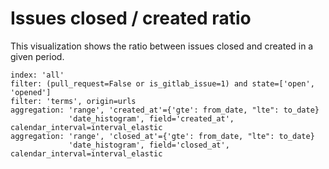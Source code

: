 # Issues closed / created ratio

This visualization shows the ratio between issues closed and created in a given period.

```
index: 'all'
filter: (pull_request=False or is_gitlab_issue=1) and state=['open', 'opened']
filter: 'terms', origin=urls
aggregation: 'range', 'created_at'={'gte': from_date, "lte": to_date}
             'date_histogram', field='created_at', calendar_interval=interval_elastic
aggregation: 'range', 'closed_at'={'gte': from_date, "lte": to_date}
             'date_histogram', field='closed_at', calendar_interval=interval_elastic
```
